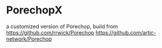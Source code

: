 # PorechopX

a customized version of Porechop, build from
https://github.com/rrwick/Porechop
https://github.com/artic-network/Porechop
